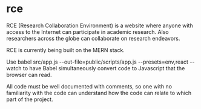 # rce

RCE (Research Collaboration Environment) is a website where anyone with access to the Internet can participate in academic research. Also researchers across the globe can collaborate on research endeavors.

RCE is currently being built on the MERN stack.

Use babel src/app.js --out-file=public/scripts/app.js --presets=env,react --watch to have Babel simultaneously convert code to Javascript that the browser can read.

All code must be well documented with comments, so one with no familiarity with the code can understand how the code can relate to which part of the project.

